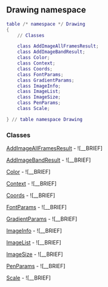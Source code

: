## Drawing namespace
```lua
table /* namespace */ Drawing
{
    // Classes

    class AddImageAllFramesResult;
    class AddImageBandResult;
    class Color;
    class Context;
    class Coords;
    class FontParams;
    class GradientParams;
    class ImageInfo;
    class ImageList;
    class ImageSize;
    class PenParams;
    class Scale;

} // table namespace Drawing
```


### Classes


[AddImageAllFramesResult](Drawing/AddImageAllFramesResult.md) - ![__BRIEF]

[AddImageBandResult](Drawing/AddImageBandResult.md) - ![__BRIEF]

[Color](Drawing/Color.md) - ![__BRIEF]

[Context](Drawing/Context.md) - ![__BRIEF]

[Coords](Drawing/Coords.md) - ![__BRIEF]

[FontParams](Drawing/FontParams.md) - ![__BRIEF]

[GradientParams](Drawing/GradientParams.md) - ![__BRIEF]

[ImageInfo](Drawing/ImageInfo.md) - ![__BRIEF]

[ImageList](Drawing/ImageList.md) - ![__BRIEF]

[ImageSize](Drawing/ImageSize.md) - ![__BRIEF]

[PenParams](Drawing/PenParams.md) - ![__BRIEF]

[Scale](Drawing/Scale.md) - ![__BRIEF]
